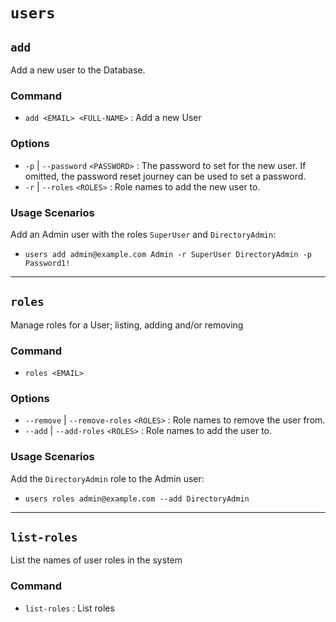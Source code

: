 # `users`

## `add`

Add a new user to the Database.

### Command

- `add <EMAIL> <FULL-NAME>` : Add a new User

### Options

- `-p` | `--password` `<PASSWORD>` : The password to set for the new user. If omitted, the password reset journey can be used to set a password.
- `-r` | `--roles` `<ROLES>` : Role names to add the new user to.

### Usage Scenarios

Add an Admin user with the roles `SuperUser` and `DirectoryAdmin`:

- `users add admin@example.com Admin -r SuperUser DirectoryAdmin -p Password1!`

---

## `roles`

Manage roles for a User; listing, adding and/or removing

### Command

- `roles <EMAIL>`

### Options

- `--remove` | `--remove-roles` `<ROLES>` : Role names to remove the user from.
- `--add` | `--add-roles` `<ROLES>` : Role names to add the user to.

### Usage Scenarios

Add the `DirectoryAdmin` role to the Admin user:

- `users roles admin@example.com --add DirectoryAdmin`

---

## `list-roles`

List the names of user roles in the system

### Command

- `list-roles` : List roles
